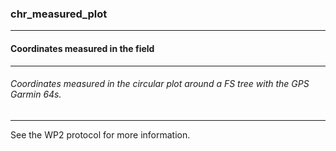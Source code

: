 ### chr_measured_plot



------
#### Coordinates measured in the field



------
###### Coordinates measured in the circular plot around a FS tree with the GPS Garmin 64s.



------
See the WP2 protocol for more information.